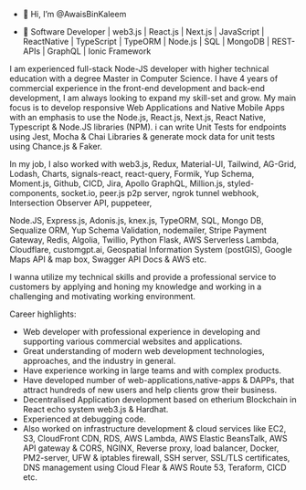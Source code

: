 - 👋 Hi, I’m @AwaisBinKaleem

- 👀 Software Developer | web3.js | React.js | Next.js | JavaScript | ReactNative | TypeScript | TypeORM | Node.js | SQL | MongoDB | REST-APIs | GraphQL | Ionic Framework

I am experienced full-stack Node-JS developer with higher technical education with a degree Master in Computer Science.
I have 4 years of commercial experience in the front-end development and back-end development, I am always looking to expand my skill-set and grow.
My main focus is to develop responsive Web Applications and Native Mobile Apps with an emphasis to use the Node.js, React.js, Next.js, React Native, Typescript & Node.JS libraries (NPM). 
i can write Unit Tests for endpoints using Jest, Mocha & Chai Libraries & generate mock data for unit tests using Chance.js & Faker.

In my job, I also worked with web3.js, Redux, Material-UI, Tailwind, AG-Grid, Lodash, Charts, signals-react, react-query, Formik, Yup Schema, Moment.js, Github, CICD, Jira, Apollo GraphQL, Million.js, styled-components, socket.io, peer.js p2p server, ngrok tunnel webhook, Intersection Observer API, puppeteer, 

Node.JS, Express.js, Adonis.js, knex.js, TypeORM, SQL, Mongo DB,  Sequalize ORM, Yup Schema Validation, nodemailer, Stripe Payment Gateway, Redis, Algolia, Twillio, Python Flask, AWS Serverless Lambda, Cloudflare, customgpt.ai, Geospatial Information System (postGIS), Google Maps API & map box, Swagger API Docs & AWS etc.

I wanna utilize my technical skills and provide a professional service to customers by applying and honing my knowledge and working in a challenging and motivating working environment.

Career highlights:
- Web developer with professional experience in developing and supporting various commercial websites and applications.
- Great understanding of modern web development technologies, approaches, and the industry in general.
- Have experience working in large teams and with complex products.
- Have developed number of web-applications,native-apps & DAPPs, that attract hundreds of new users and help clients grow their business.
- Decentralised Application development based on etherium Blockchain in React echo system web3.js & Hardhat.
- Experienced at debugging code.
- Also worked on infrastructure development & cloud services like EC2, S3, CloudFront CDN, RDS, AWS Lambda, AWS Elastic BeansTalk, AWS API gateway & CORS, NGINX, Reverse proxy, load balancer, Docker, PM2-server, UFW & iptables firewall, SSH server, SSL/TLS certificates, DNS management using Cloud Flear & AWS Route 53, Teraform, CICD etc.